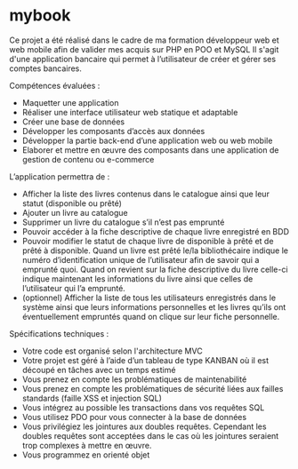 # mybook
Ce projet a été réalisé dans le cadre de ma formation développeur web et web mobile afin de valider mes acquis sur PHP en POO et MySQL  Il s'agit d'une application bancaire qui permet à l’utilisateur de créer et gérer ses comptes bancaires.

Compétences évaluées :
- Maquetter une application
- Réaliser une interface utilisateur web statique et adaptable
- Créer une base de données
- Développer les composants d’accès aux données
- Développer la partie back-end d’une application web ou web mobile
- Elaborer et mettre en œuvre des composants dans une application de gestion de contenu
ou e-commerce

L’application permettra de :
- Afficher la liste des livres contenus dans le catalogue ainsi que leur statut (disponible ou prêté)
- Ajouter un livre au catalogue
- Supprimer un livre du catalogue s’il n’est pas emprunté
- Pouvoir accéder à la fiche descriptive de chaque livre enregistré en BDD
- Pouvoir modifier le statut de chaque livre de disponible à prêté et de prêté à disponible. Quand un
livre est prêté le/la bibliothécaire indique le numéro d’identification unique de l’utilisateur afin de
savoir qui a emprunté quoi. Quand on revient sur la fiche descriptive du livre celle-ci indique
maintenant les informations du livre ainsi que celles de l’utilisateur qui l’a emprunté.
- (optionnel) Afficher la liste de tous les utilisateurs enregistrés dans le système ainsi que leurs
informations personnelles et les livres qu’ils ont éventuellement empruntés quand on clique sur leur
fiche personnelle.

Spécifications techniques :
- Votre code est organisé selon l'architecture MVC
- Votre projet est géré à l’aide d’un tableau de type KANBAN où il est découpé en tâches avec un
temps estimé
- Vous prenez en compte les problématiques de maintenabilité
- Vous prenez en compte les problématiques de sécurité liées aux failles standards (faille XSS et
injection SQL)
- Vous intégrez au possible les transactions dans vos requêtes SQL
- Vous utilisez PDO pour vous connecter à la base de données
- Vous privilégiez les jointures aux doubles requêtes. Cependant les doubles requêtes sont acceptées
dans le cas où les jointures seraient trop complexes à mettre en œuvre.
- Vous programmez en orienté objet
